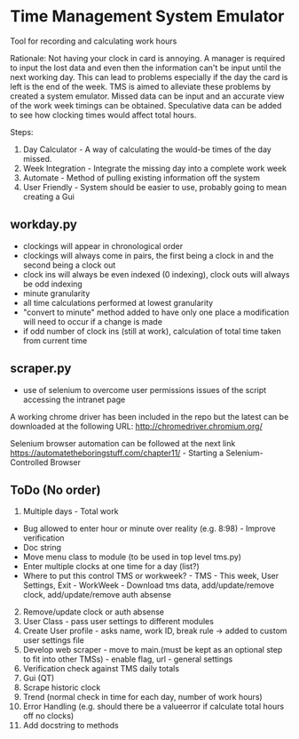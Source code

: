 # Time Management System Emulator
Tool for recording and calculating work hours

Rationale: Not having your clock in card is annoying. A manager is required to input the lost data and even then the information can't be input until the next working day. This can lead to problems especially if the day the card is left is the end of the week. TMS is aimed to alleviate these problems by created a system emulator. Missed data can be input and an accurate view of the work week timings can be obtained. Speculative data can be added to see how clocking times would affect total hours.

Steps:
1. Day Calculator - A way of calculating the would-be times of the day missed.
2. Week Integration - Integrate the missing day into a complete work week
3. Automate - Method of pulling existing information off the system
4. User Friendly - System should be easier to use, probably going to mean creating a Gui

## workday.py
- clockings will appear in chronological order
- clockings will always come in pairs, the first being a clock in and the second being a clock out
- clock ins will always be even indexed (0 indexing), clock outs will always be odd indexing
- minute granularity
- all time calculations performed at lowest granularity
- "convert to minute" method added to have only one place a modification will need to occur if a change is made
- if odd number of clock ins (still at work), calculation of total time taken from current time

## scraper.py
- use of selenium to overcome user permissions issues of the script accessing the intranet page

A working chrome driver has been included in the repo but the latest can be downloaded at the following URL:
http://chromedriver.chromium.org/

Selenium browser automation can be followed at the next link
https://automatetheboringstuff.com/chapter11/ - Starting a Selenium-Controlled Browser


## ToDo (No order)
1. Multiple days - Total work 
* Bug allowed to enter hour or minute over reality (e.g. 8:98) - Improve verification
* Doc string
* Move menu class to module (to be used in top level tms.py)
* Enter multiple clocks at one time for a day (list?)
* Where to put this control TMS or workweek? - TMS - This week, User Settings, Exit - WorkWeek - Download tms data, add/update/remove clock, add/update/remove auth absense
2. Remove/update clock or auth absense
2. User Class - pass user settings to different modules
3. Create User profile - asks name, work ID, break rule -> added to custom user settings file
4. Develop web scraper - move to main.(must be kept as an optional step to fit into other TMSs) - enable flag, url - general settings
5. Verification check against TMS daily totals
6. Gui (QT)
7. Scrape historic clock
8. Trend (normal check in time for each day, number of work hours)
9. Error Handling (e.g. should there be a valueerror if calculate total hours off no clocks)
10. Add docstring to methods
